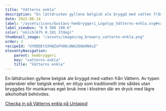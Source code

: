 ```yaml
---
title: "Vätterns enkla"
description: "En lättdrucken gyllene belgisk ale bryggd med vatten från Vättern"
date: 2022-06-14
label: "/assets/icons/Gustavs-hembryggeri_Logotyp_Vätterns-enkla.svg#vatterns-enkla"
label_viewbox: "0 0 500 190.6"
color: "oklch(67% 0.181 37deg)"
thumbnail_image: "/assets/images/og_brewery_vatterns-enkla.png"
order: 3
recipeId: "UtRDDEtSXhNZeFh08cUWG3O8mON4uZ"
eleventyNavigation:
    parent: hembryggeri
    key: "vatterns-enkla"
    title: "Vätterns enkla"
---
```


En lättdrucken gyllene belgisk ale bryggd med vatten från Vättern. Av typen patersbier eller belgisk enkel, en öltyp som traditionellt inte såldes utan bryggdes för munkarnas eget bruk inne i klostren där en dryck med lägre alkoholhalt behövdes.

[Checka in på Vätterns enkla på Untappd](https://untappd.com/b/gustavs-hembryggeri-vatterns-enkla/4979918)

